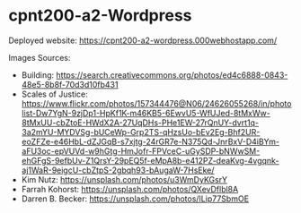 # cpnt200-a2-Wordpress

Deployed website: https://cpnt200-a2-wordpress.000webhostapp.com/

Images Sources:
 - Building: https://search.creativecommons.org/photos/ed4c6888-0843-48e5-8b8f-70d3d10fb431
 - Scales of Justice: https://www.flickr.com/photos/157344476@N06/24626055268/in/photolist-Dw7YgN-9zjDp1-HpKf1K-m46KB5-6EwvU5-WfUJed-8tMxWw-8tMxUU-cbZtoE-HWdX2A-27UqDHs-PHe1EW-27rQnUY-dvrt1q-3a2mYU-MYDVSg-bUCeWp-Grp2TS-qHzsUo-bEv2Eg-Bhf2UR-eoZFZe-e46HbL-dZJGqB-s7xjtg-24rGR7e-N375Qd-JnrBxV-D4iBYm-aFU3oc-epVUVd-w9hGtg-HmJofr-FPVceC-uGySDP-bNWwSM-ehGFgS-9efbUv-Z1QrsY-29pEQ5f-eMpA8b-e412PZ-deaKvg-4vgqnk-aj1WaR-9eigcU-cbZtpS-2gbqh93-bAugaW-7HsEke/
 - Kim Nutz: https://unsplash.com/photos/u3WmDyKGsrY
 - Farrah Kohorst: https://unsplash.com/photos/QXevDflbl8A
 - Darren B. Becker: https://unsplash.com/photos/ILip77SbmOE
